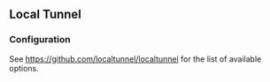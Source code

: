 ## Local Tunnel

### Configuration

See https://github.com/localtunnel/localtunnel for the list of available options.

